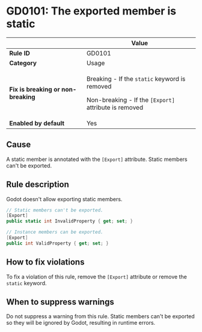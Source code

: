 # GD0101: The exported member is static

<table>
<thead>
<tr>
<th></th>
<th>Value</th>
</tr>
</thead>
<tbody>
<tr>
<td><strong>Rule ID</strong></td>
<td>GD0101</td>
</tr>
<tr>
<td><strong>Category</strong></td>
<td>Usage</td>
</tr>
<tr>
<td><strong>Fix is breaking or non-breaking</strong></td>
<td><p>Breaking - If the <code>static</code> keyword is removed</p>
<p>Non-breaking - If the <code>[Export]</code> attribute is
removed</p></td>
</tr>
<tr>
<td><strong>Enabled by default</strong></td>
<td>Yes</td>
</tr>
</tbody>
</table>

## Cause

A static member is annotated with the `[Export]` attribute. Static
members can\'t be exported.

## Rule description

Godot doesn\'t allow exporting static members.

``` csharp
// Static members can't be exported.
[Export]
public static int InvalidProperty { get; set; }

// Instance members can be exported.
[Export]
public int ValidProperty { get; set; }
```

## How to fix violations

To fix a violation of this rule, remove the `[Export]` attribute or
remove the `static` keyword.

## When to suppress warnings

Do not suppress a warning from this rule. Static members can\'t be
exported so they will be ignored by Godot, resulting in runtime errors.
